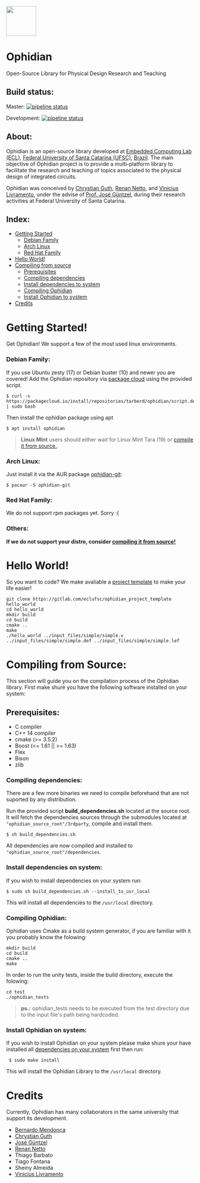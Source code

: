<img src="https://gitlab.com/eclufsc/ophidian/raw/master/logo.png" width=80 /> 

# Ophidian
Open-Source Library for Physical Design Research and Teaching

## Build status:
Master: [![pipeline status](https://gitlab.com/eclufsc/ophidian/badges/master/pipeline.svg)](https://gitlab.com/eclufsc/ophidian/commits/master)

Development: [![pipeline status](https://gitlab.com/eclufsc/ophidian/badges/development/pipeline.svg)](https://gitlab.com/eclufsc/ophidian/commits/development)

## About:
Ophidian is an open-source library developed at [Embedded Computing Lab (ECL)](http://eclab.paginas.ufsc.br/), [Federal University of Santa Catarina (UFSC)](http://ufsc.br/), [Brazil](https://www.google.com.br/maps/place/Departamento+de+Inform%C3%A1tica+e+Estat%C3%ADstica/@-27.600561,-48.520762,17z/data=!3m1!4b1!4m5!3m4!1s0x95273900f56d3f99:0xc2fd35f96d3fb9b3!8m2!3d-27.6005658!4d-48.5185733?hl=en). The main objective of Ophidian project is to provide a multi-platform library to facilitate the research and teaching of topics associated to the physical design of integrated circuits.

Ophidian was conceived by [Chrystian Guth](http://csguth.com), [Renan Netto](https://renannetto.github.io/), and [Vinicius Livramento](http://vinilivramento.com), under the advise of [Prof. José Güntzel](https://www.inf.ufsc.br/~j.guntzel/), during their research activities at Federal University of Santa Catarina.

## Index:
* [Getting Started](#getting-started)
    * [Debian Family](#debian-family)
    * [Arch Linux](#arch-linux)
    * [Red Hat Family](#red-hat-family)
* [Hello World!](#hello-world)
* [Compiling from source](#compiling-from-source)
    * [Prerequisites](#prerequisites)
    * [Compiling dependencies](#compiling-dependencies)
    * [Install dependencies to system](#install-dependencies-to-system)
    * [Compiling Ophidian](#compiling-ophidian)
    * [Install Ophidian to system](#install-ophidian-to-system)
* [Credits](#credits)

# Getting Started!
Get Ophidian! We support a few of the most used linux environments.

### Debian Family:
If you use Ubuntu zesty (17) or Debian buster (10) and newer you are covered! Add the Ophidian repository via [package cloud](https://packagecloud.io/tarberd/ophidian) using the provided script.
```
$ curl -s https://packagecloud.io/install/repositories/tarberd/ophidian/script.deb.sh | sudo bash
```

Then install the ophidian package using apt
```
$ apt install ophidian
```
> **Linux Mint** users should either wait for Linux Mint Tara (19) or [compile it from source.](#compiling-from-source).

### Arch Linux:
Just install it via the AUR package [ophidian-git](https://aur.archlinux.org/packages/ophidian-git/):
```
$ pacaur -S ophidian-git
```

### Red Hat Family:
We do not support rpm packages yet. Sorry :(

### Others:
**If we do not support your distro, consider [compiling it from source!](#compiling-from-source)**

# Hello World!
So you want to code? We make avaliable a [project template](https://gitlab.com/eclufsc/ophidian_project_template) to make your life easier!

```
git clone https://gitlab.com/eclufsc/ophidian_project_template hello_world
cd hello_world
mkdir build
cd build
cmake ..
make
./hello_world ../input_files/simple/simple.v ../input_files/simple/simple.def ../input_files/simple/simple.lef
``` 

# Compiling from Source:
This section will guide you on the compilation process of the Ophidian library. First make shure you have the following software installed on your system:
## Prerequisites:
* C compiler
* C++ 14 compiler 
* cmake (>= 3.5.2)
* Boost (<= 1.61 || >= 1.63)
* Flex
* Bison
* zlib

### Compiling dependencies:
There are a few more binaries we need to compile beforehand that are not suported by any distribution.

Run the provided script **build_dependencies.sh** located at the source root. It will fetch the dependencies sources through the submodules located at `"ophidian_source_root"/3rdparty`, compile and install them.
```
$ sh build_dependencies.sh
```
All dependencies are now compiled and installed to `"ophidian_source_root"/dependencies`.

### Install dependencies on system:
If you wish to install dependencies on your system run:
```
$ sudo sh build_dependencies.sh --install_to_usr_local
```
This will install all dependencies to the `/usr/local` directory.

### Compiling Ophidian:
Ophidian uses Cmake as a build system generator, if you are familiar with it you probably know the folowing:
```
mkdir build
cd build
cmake ..
make
```
In order to run the unity tests, inside the build directory, execute the folowing:
```
cd test
./ophidian_tests
```
> **ps.:** ophidian_tests needs to be executed from the test directory due to the input file's path being hardcoded.

### Install Ophidian on system:
If you wish to install Ophidian on your system please make shure your have installed all [dependencies on your system](#install-dependencies-to-system) first then run:
```
 $ sudo make install
```
This will install the Ophidian Library to the `/usr/local` directory.

# Credits
Currently, Ophidian has many collaborators in the same university that support its development.
* [Bernardo Mendonça](http://tarberd.me)
* [Chrystian Guth](http://csguth.com)
* [José Güntzel](https://www.inf.ufsc.br/~j.guntzel/)
* [Renan Netto](https://renannetto.github.io/)
* Thiago Barbato
* Tiago Fontana
* Sheiny Almeida
* [Vinicius Livramento](http://vinilivramento.com)
